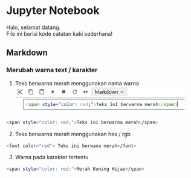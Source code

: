 # Jupyter Notebook  

Halo, selamat datang.   
File ini berisi kode catatan kaki sederhana!   

## Markdown 
### Merubah warna text / karakter  
1. Teks berwarna merah menggunakan nama warna  
![Deskripsi Gambar](img/JupNot/01.jpg)  
```bash
<span style="color: red;">Teks ini berwarna merah</span>
```  
2. Teks berwarna merah menggunakan hex / rgb  
```bash
<font color="red"> Teks ini berwana merah</font>
```
3. Warna pada karakter tertentu  
```bash
<span style="color: red;">Merah Kuning Hijau</span>
```  
